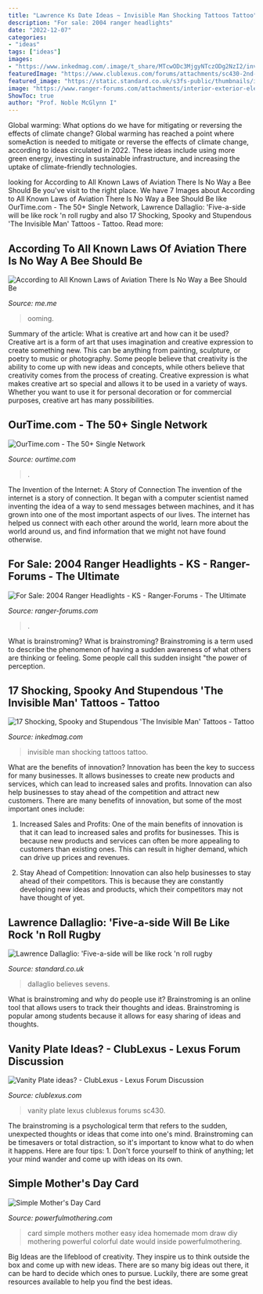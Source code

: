 ```yaml
---
title: "Lawrence Ks Date Ideas ~ Invisible Man Shocking Tattoos Tattoo"
description: "For sale: 2004 ranger headlights"
date: "2022-12-07"
categories:
- "ideas"
tags: ["ideas"]
images:
- "https://www.inkedmag.com/.image/t_share/MTcwODc3MjgyNTczODg2NzI2/invisible-man-fb.jpg"
featuredImage: "https://www.clublexus.com/forums/attachments/sc430-2nd-gen-2001-2010/74376d1130720734-vanity-plate-ideas-infinitilexus-042.jpg"
featured_image: "https://static.standard.co.uk/s3fs-public/thumbnails/image/2019/09/26/11/lawrencedallaglio2609a.jpg"
image: "https://www.ranger-forums.com/attachments/interior-exterior-electrical-misc-119/49554d1344216890-2004-ranger-headlights-ks-ac4593bc.jpg"
ShowToc: true
author: "Prof. Noble McGlynn I"
---
```



Global warming: What options do we have for mitigating or reversing the effects of climate change?
Global warming has reached a point where someAction is needed to mitigate or reverse the effects of climate change, according to ideas circulated in 2022. These ideas include using more green energy, investing in sustainable infrastructure, and increasing the uptake of climate-friendly technologies.

	

		
looking for According to All Known Laws of Aviation There Is No Way a Bee Should Be you've visit to the right place. We have 7 Images about According to All Known Laws of Aviation There Is No Way a Bee Should Be like OurTime.com - The 50+ Single Network, Lawrence Dallaglio: &#039;Five-a-side will be like rock &#039;n roll rugby and also 17 Shocking, Spooky and Stupendous &#039;The Invisible Man&#039; Tattoos - Tattoo. Read more:
		
    
## According To All Known Laws Of Aviation There Is No Way A Bee Should Be

<img loading=lazy src="https://pics.me.me/thumb_according-to-all-known-laws-of-aviation-there-is-no-64163268.png" onerror="this.onerror=null;this.src='https://tse4.mm.bing.net/th?id=OIP.7J7soJ7G8paFReBimnsxbgAAAA&amp;pid=15.1';" alt="According to All Known Laws of Aviation There Is No Way a Bee Should Be">

_Source: me.me_

>ooming. 

	

Summary of the article: What is creative art and how can it be used?
Creative art is a form of art that uses imagination and creative expression to create something new. This can be anything from painting, sculpture, or poetry to music or photography. Some people believe that creativity is the ability to come up with new ideas and concepts, while others believe that creativity comes from the process of creating. Creative expression is what makes creative art so special and allows it to be used in a variety of ways. Whether you want to use it for personal decoration or for commercial purposes, creative art has many possibilities.

    
## OurTime.com - The 50+ Single Network

<img loading=lazy src="https://pmi8.peoplemedia.com/166/138/89891138/56499378q.jpg" onerror="this.onerror=null;this.src='https://tse2.mm.bing.net/th?id=OIP.X0mjomxqz5DoQQlEKkNU1AAAAA&amp;pid=15.1';" alt="OurTime.com - The 50+ Single Network">

_Source: ourtime.com_

>. 

	

The Invention of the Internet: A Story of Connection
The invention of the internet is a story of connection. It began with a computer scientist named inventing the idea of a way to send messages between machines, and it has grown into one of the most important aspects of our lives. The internet has helped us connect with each other around the world, learn more about the world around us, and find information that we might not have found otherwise.

    
## For Sale: 2004 Ranger Headlights - KS - Ranger-Forums - The Ultimate

<img loading=lazy src="https://www.ranger-forums.com/attachments/interior-exterior-electrical-misc-119/49554d1344216890-2004-ranger-headlights-ks-ac4593bc.jpg" onerror="this.onerror=null;this.src='https://tse2.mm.bing.net/th?id=OIP.PnfifuBow8E-QtMeV2HNlQHaFh&amp;pid=15.1';" alt="For Sale: 2004 Ranger Headlights - KS - Ranger-Forums - The Ultimate">

_Source: ranger-forums.com_

>. 

	

What is brainstroming?
What is brainstroming? Brainstroming is a term used to describe the phenomenon of having a sudden awareness of what others are thinking or feeling. Some people call this sudden insight "the power of perception.

    
## 17 Shocking, Spooky And Stupendous &#039;The Invisible Man&#039; Tattoos - Tattoo

<img loading=lazy src="https://www.inkedmag.com/.image/t_share/MTcwODc3MjgyNTczODg2NzI2/invisible-man-fb.jpg" onerror="this.onerror=null;this.src='https://tse1.mm.bing.net/th?id=OIP.B382ImxNChje3Ur1J_pp_AHaD4&amp;pid=15.1';" alt="17 Shocking, Spooky and Stupendous &#039;The Invisible Man&#039; Tattoos - Tattoo">

_Source: inkedmag.com_

>invisible man shocking tattoos tattoo. 

	

What are the benefits of innovation?
Innovation has been the key to success for many businesses. It allows businesses to create new products and services, which can lead to increased sales and profits. Innovation can also help businesses to stay ahead of the competition and attract new customers.
There are many benefits of innovation, but some of the most important ones include:

1) Increased Sales and Profits: One of the main benefits of innovation is that it can lead to increased sales and profits for businesses. This is because new products and services can often be more appealing to customers than existing ones. This can result in higher demand, which can drive up prices and revenues.

2) Stay Ahead of Competition: Innovation can also help businesses to stay ahead of their competitors. This is because they are constantly developing new ideas and products, which their competitors may not have thought of yet.

    
## Lawrence Dallaglio: &#039;Five-a-side Will Be Like Rock &#039;n Roll Rugby

<img loading=lazy src="https://static.standard.co.uk/s3fs-public/thumbnails/image/2019/09/26/11/lawrencedallaglio2609a.jpg" onerror="this.onerror=null;this.src='https://tse4.mm.bing.net/th?id=OIP.1-vwFxmid3EO0rm83HnOSAHaE8&amp;pid=15.1';" alt="Lawrence Dallaglio: &#039;Five-a-side will be like rock &#039;n roll rugby">

_Source: standard.co.uk_

>dallaglio believes sevens. 

	

What is brainstroming and why do people use it?
Brainstroming is an online tool that allows users to track their thoughts and ideas. Brainstroming is popular among students because it allows for easy sharing of ideas and thoughts.

    
## Vanity Plate Ideas? - ClubLexus - Lexus Forum Discussion

<img loading=lazy src="https://www.clublexus.com/forums/attachments/sc430-2nd-gen-2001-2010/74376d1130720734-vanity-plate-ideas-infinitilexus-042.jpg" onerror="this.onerror=null;this.src='https://tse4.mm.bing.net/th?id=OIP.g4gU6NWziavD6ee7F0xwqgHaE7&amp;pid=15.1';" alt="Vanity Plate ideas? - ClubLexus - Lexus Forum Discussion">

_Source: clublexus.com_

>vanity plate lexus clublexus forums sc430. 

	

The brainstroming is a psychological term that refers to the sudden, unexpected thoughts or ideas that come into one's mind. Brainstroming can be timesavers or total distraction, so it's important to know what to do when it happens. Here are four tips: 1. Don't force yourself to think of anything; let your mind wander and come up with ideas on its own. 
    
## Simple Mother&#039;s Day Card

<img loading=lazy src="http://www.powerfulmothering.com/wp-content/uploads/2014/05/simple-mothers-day-card-for-kids-to-make-1.jpg" onerror="this.onerror=null;this.src='https://tse4.mm.bing.net/th?id=OIP.kpHSXrpA9OHHmijStEI2VAHaKA&amp;pid=15.1';" alt="Simple Mother&#039;s Day Card">

_Source: powerfulmothering.com_

>card simple mothers mother easy idea homemade mom draw diy mothering powerful colorful date would inside powerfulmothering. 

	

Big Ideas are the lifeblood of creativity. They inspire us to think outside the box and come up with new ideas. There are so many big ideas out there, it can be hard to decide which ones to pursue. Luckily, there are some great resources available to help you find the best ideas.

